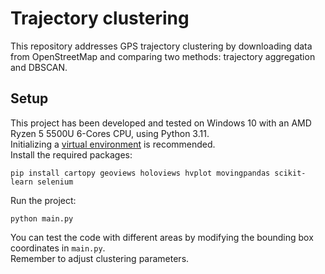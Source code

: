 # Trajectory clustering

This repository addresses GPS trajectory clustering by downloading data from OpenStreetMap and comparing two methods: trajectory aggregation and DBSCAN.

## Setup

This project has been developed and tested on Windows 10 with an AMD Ryzen 5 5500U 6-Cores CPU, using Python 3.11.  
Initializing a [virtual environment](https://github.com/pyenv/pyenv) is recommended.  
Install the required packages:

```
pip install cartopy geoviews holoviews hvplot movingpandas scikit-learn selenium
```

Run the project:

```
python main.py
```

You can test the code with different areas by modifying the bounding box coordinates in `main.py`.  
Remember to adjust clustering parameters.
